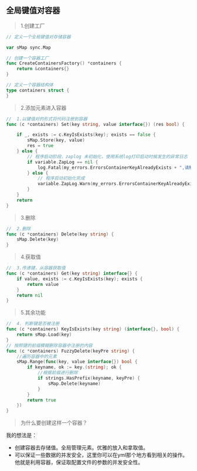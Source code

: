 ## 全局键值对容器

> 1.创建工厂

```go
// 定义一个全局键值对存储容器

var sMap sync.Map

// 创建一个容器工厂
func CreateContainersFactory() *containers {
	return &containers{}
}

// 定义一个容器结构体
type containers struct {
}
```

> 2.添加元素进入容器

```go
//  1.以键值对的形式将代码注册到容器
func (c *containers) Set(key string, value interface{}) (res bool) {

	if _, exists := c.KeyIsExists(key); exists == false {
		sMap.Store(key, value)
		res = true
	} else {
		// 程序启动阶段，zaplog 未初始化，使用系统log打印启动时候发生的异常日志
		if variable.ZapLog == nil {
			log.Fatal(my_errors.ErrorsContainerKeyAlreadyExists + ",请解决键名重复问题,相关键：" + key)
		} else {
			// 程序启动初始化完成
			variable.ZapLog.Warn(my_errors.ErrorsContainerKeyAlreadyExists + ", 相关键：" + key)
		}
	}
	return
}
```

> 3.删除

```go
//  2.删除
func (c *containers) Delete(key string) {
	sMap.Delete(key)
}
```

> 4.获取值

```go
//  3.传递键，从容器获取值
func (c *containers) Get(key string) interface{} {
	if value, exists := c.KeyIsExists(key); exists {
		return value
	}
	return nil
}
```

> 5.其余功能

```go
//  4. 判断键是否被注册
func (c *containers) KeyIsExists(key string) (interface{}, bool) {
	return sMap.Load(key)
}
// 按照键的前缀模糊删除容器中注册的内容
func (c *containers) FuzzyDelete(keyPre string) {
	//遍历容器中的元素
	sMap.Range(func(key, value interface{}) bool {
		if keyname, ok := key.(string); ok {
			//根据前缀进行删除
			if strings.HasPrefix(keyname, keyPre) {
				sMap.Delete(keyname)
			}
		}
		return true
	})
}
```

> 为什么要创建这样一个容器？

我的想法是：

* 创建容器去存储值。全局管理元素。优雅的放入和拿取值。
* 可以保证一些数据的并发安全，这里你可以在yml那个地方看到相关的操作。他就是利用容器，保证取配置文件的参数的并发安全性。
